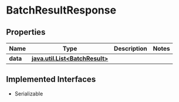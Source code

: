 

# BatchResultResponse


## Properties

Name | Type | Description | Notes
------------ | ------------- | ------------- | -------------
**data** | [**java.util.List&lt;BatchResult&gt;**](BatchResult.md) |  | 


## Implemented Interfaces

* Serializable



